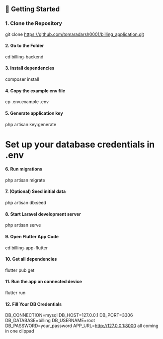 

## 🚀 Getting Started

### 1. Clone the Repository

git clone https://github.com/tomaradarsh0001/billing_application.git

#### 2. Go to the Folder
cd billing-backend

#### 3. Install dependencies
composer install

#### 4. Copy the example env file
cp .env.example .env

#### 5. Generate application key
php artisan key:generate

# Set up your database credentials in .env
#### 6. Run migrations
php artisan migrate

#### 7. (Optional) Seed initial data
php artisan db:seed

#### 8. Start Laravel development server
php artisan serve

#### 9. Open Flutter App Code
cd billing-app-flutter

#### 10. Get all dependencies
flutter pub get

#### 11. Run the app on connected device
flutter run

#### 12. Fill Your DB Credentials
DB_CONNECTION=mysql
DB_HOST=127.0.0.1
DB_PORT=3306
DB_DATABASE=billing
DB_USERNAME=root
DB_PASSWORD=your_password
APP_URL=http://127.0.0.1:8000    all coming in one clippad
